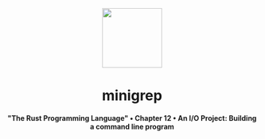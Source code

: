 </div>
  <div align="center" style="display: block; text-align: center;">
    <img
      src="https://raw.githubusercontent.com/EstebanBorai/trpl/main/ferris-from-book.png"
      height="120"
      width="120"
    />
  </div>
  <h1 align="center">minigrep</h1>
  <h4 align="center">
    "The Rust Programming Language" • Chapter 12 • An I/O Project: Building a command line program
  </h4>
</div>
